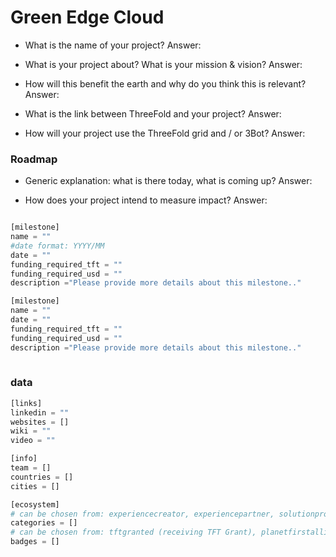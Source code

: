 # Green Edge Cloud

- What is the name of your project?
Answer:

- What is your project about? What is your mission & vision?
Answer:

- How will this benefit the earth and why do you think this is relevant? 
Answer:

- What is the link between ThreeFold and your project? 
Answer:

- How will your project use the ThreeFold grid and / or 3Bot?
Answer:



### Roadmap

- Generic explanation: what is there today, what is coming up?
Answer:

- How does your project intend to measure impact?
Answer:


```python

[milestone]
name = ""
#date format: YYYY/MM 
date = ""
funding_required_tft = ""
funding_required_usd = ""
description ="Please provide more details about this milestone.."

[milestone]
name = ""
date = ""
funding_required_tft = ""
funding_required_usd = ""
description ="Please provide more details about this milestone.."
    
```

### data

```python
[links]
linkedin = ""
websites = []
wiki = ""
video = ""

[info]
team = []
countries = []
cities = []

[ecosystem]
# can be chosen from: experiencecreator, experiencepartner, solutionprovider, farmer, systemintegrator
categories = []
# can be chosen from: tftgranted (receiving TFT Grant), planetfirstalliance (memeber of Planet First Alliance)
badges = []

```